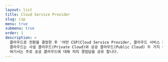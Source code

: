 ```yaml
---
layout: list
title: Cloud Service Provider
slug: csp
menu: true
submenu: true
order: 1
description: >
  클라우드로 전환을 결정한 후 '어떤 CSP(Cloud Service Provider, 클라우드 서비스 제공 업체)를 선택할 것인가?' 라는 질문을 하게 됩니다. 어떤 CSP를 선택하냐에 따라 비용과 활용 수준이 달라지게 되므로, 선택을 할 때는 각 CSP의 특징을 잘 파악하여 CSP를 고르는 것이 중요 합니다.
  클라우드는 사설 클라우드(Private Cloud)와 공공 클라우드(Public Cloud) 두 가지 종류로 나눌 수 있습니다.
  여기서는 주로 공공 클라우드에 대해 저의 경험담을 공유 합니다.
---
```

